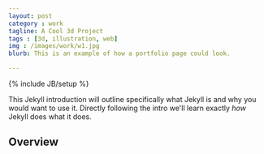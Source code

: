 ```yaml
---
layout: post
category : work
tagline: A Cool 3d Project
tags : [3d, illustration, web]
img : /images/work/w1.jpg
blurb: This is an example of how a portfolio page could look.

---
```

{% include JB/setup %}

This Jekyll introduction will outline specifically  what Jekyll is and why you would want to use it.
Directly following the intro we'll learn exactly _how_ Jekyll does what it does.

## Overview